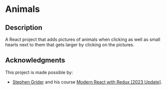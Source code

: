 # Animals

## Description

A React project that adds pictures of animals when clicking as well as small hearts next to them that gets larger by clicking on the pictures.

## Acknowledgments

This project is made possible by:

- [Stephen Grider](https://www.udemy.com/user/sgslo/) and his course [Modern React with Redux [2023 Update]](https://www.udemy.com/course/react-redux/).

